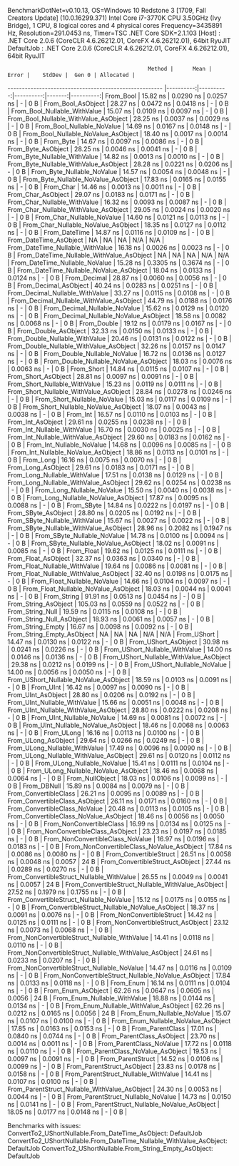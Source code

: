 
BenchmarkDotNet=v0.10.13, OS=Windows 10 Redstone 3 [1709, Fall Creators Update] (10.0.16299.371)
Intel Core i7-3770K CPU 3.50GHz (Ivy Bridge), 1 CPU, 8 logical cores and 4 physical cores
Frequency=3435891 Hz, Resolution=291.0453 ns, Timer=TSC
.NET Core SDK=2.1.103
  [Host]     : .NET Core 2.0.6 (CoreCLR 4.6.26212.01, CoreFX 4.6.26212.01), 64bit RyuJIT
  DefaultJob : .NET Core 2.0.6 (CoreCLR 4.6.26212.01, CoreFX 4.6.26212.01), 64bit RyuJIT


                                                Method |      Mean |     Error |    StdDev |  Gen 0 | Allocated |
------------------------------------------------------ |----------:|----------:|----------:|-------:|----------:|
                                             From_Bool |  15.82 ns | 0.0290 ns | 0.0257 ns |      - |       0 B |
                                    From_Bool_AsObject |  28.27 ns | 0.0472 ns | 0.0418 ns |      - |       0 B |
                          From_Bool_Nullable_WithValue |  15.07 ns | 0.0109 ns | 0.0097 ns |      - |       0 B |
                 From_Bool_Nullable_WithValue_AsObject |  28.25 ns | 0.0037 ns | 0.0029 ns |      - |       0 B |
                            From_Bool_Nullable_NoValue |  14.69 ns | 0.0167 ns | 0.0148 ns |      - |       0 B |
                   From_Bool_Nullable_NoValue_AsObject |  18.40 ns | 0.0017 ns | 0.0014 ns |      - |       0 B |
                                             From_Byte |  14.67 ns | 0.0097 ns | 0.0086 ns |      - |       0 B |
                                    From_Byte_AsObject |  28.25 ns | 0.0046 ns | 0.0041 ns |      - |       0 B |
                          From_Byte_Nullable_WithValue |  14.82 ns | 0.0013 ns | 0.0010 ns |      - |       0 B |
                 From_Byte_Nullable_WithValue_AsObject |  28.28 ns | 0.0221 ns | 0.0206 ns |      - |       0 B |
                            From_Byte_Nullable_NoValue |  14.57 ns | 0.0054 ns | 0.0048 ns |      - |       0 B |
                   From_Byte_Nullable_NoValue_AsObject |  17.83 ns | 0.0165 ns | 0.0155 ns |      - |       0 B |
                                             From_Char |  14.46 ns | 0.0013 ns | 0.0011 ns |      - |       0 B |
                                    From_Char_AsObject |  29.07 ns | 0.0183 ns | 0.0171 ns |      - |       0 B |
                          From_Char_Nullable_WithValue |  16.32 ns | 0.0093 ns | 0.0087 ns |      - |       0 B |
                 From_Char_Nullable_WithValue_AsObject |  29.05 ns | 0.0024 ns | 0.0020 ns |      - |       0 B |
                            From_Char_Nullable_NoValue |  14.60 ns | 0.0121 ns | 0.0113 ns |      - |       0 B |
                   From_Char_Nullable_NoValue_AsObject |  18.35 ns | 0.0127 ns | 0.0112 ns |      - |       0 B |
                                         From_DateTime |  14.87 ns | 0.0116 ns | 0.0109 ns |      - |       0 B |
                                From_DateTime_AsObject |        NA |        NA |        NA |    N/A |       N/A |
                      From_DateTime_Nullable_WithValue |  16.18 ns | 0.0026 ns | 0.0023 ns |      - |       0 B |
             From_DateTime_Nullable_WithValue_AsObject |        NA |        NA |        NA |    N/A |       N/A |
                        From_DateTime_Nullable_NoValue |  15.28 ns | 0.3305 ns | 0.3674 ns |      - |       0 B |
               From_DateTime_Nullable_NoValue_AsObject |  18.04 ns | 0.0133 ns | 0.0124 ns |      - |       0 B |
                                          From_Decimal |  28.87 ns | 0.0060 ns | 0.0056 ns |      - |       0 B |
                                 From_Decimal_AsObject |  40.24 ns | 0.0283 ns | 0.0251 ns |      - |       0 B |
                       From_Decimal_Nullable_WithValue |  33.27 ns | 0.0115 ns | 0.0108 ns |      - |       0 B |
              From_Decimal_Nullable_WithValue_AsObject |  44.79 ns | 0.0188 ns | 0.0176 ns |      - |       0 B |
                         From_Decimal_Nullable_NoValue |  15.62 ns | 0.0129 ns | 0.0120 ns |      - |       0 B |
                From_Decimal_Nullable_NoValue_AsObject |  18.58 ns | 0.0082 ns | 0.0068 ns |      - |       0 B |
                                           From_Double |  19.12 ns | 0.0179 ns | 0.0167 ns |      - |       0 B |
                                  From_Double_AsObject |  32.33 ns | 0.0150 ns | 0.0133 ns |      - |       0 B |
                        From_Double_Nullable_WithValue |  20.46 ns | 0.0131 ns | 0.0122 ns |      - |       0 B |
               From_Double_Nullable_WithValue_AsObject |  32.26 ns | 0.0157 ns | 0.0147 ns |      - |       0 B |
                          From_Double_Nullable_NoValue |  16.72 ns | 0.0136 ns | 0.0127 ns |      - |       0 B |
                 From_Double_Nullable_NoValue_AsObject |  18.03 ns | 0.0076 ns | 0.0063 ns |      - |       0 B |
                                            From_Short |  14.84 ns | 0.0115 ns | 0.0107 ns |      - |       0 B |
                                   From_Short_AsObject |  28.81 ns | 0.0097 ns | 0.0091 ns |      - |       0 B |
                         From_Short_Nullable_WithValue |  15.23 ns | 0.0119 ns | 0.0111 ns |      - |       0 B |
                From_Short_Nullable_WithValue_AsObject |  28.84 ns | 0.0278 ns | 0.0246 ns |      - |       0 B |
                           From_Short_Nullable_NoValue |  15.03 ns | 0.0117 ns | 0.0109 ns |      - |       0 B |
                  From_Short_Nullable_NoValue_AsObject |  18.07 ns | 0.0043 ns | 0.0038 ns |      - |       0 B |
                                              From_Int |  16.57 ns | 0.0110 ns | 0.0103 ns |      - |       0 B |
                                     From_Int_AsObject |  29.61 ns | 0.0255 ns | 0.0238 ns |      - |       0 B |
                           From_Int_Nullable_WithValue |  16.70 ns | 0.0030 ns | 0.0025 ns |      - |       0 B |
                  From_Int_Nullable_WithValue_AsObject |  29.60 ns | 0.0183 ns | 0.0162 ns |      - |       0 B |
                             From_Int_Nullable_NoValue |  14.68 ns | 0.0096 ns | 0.0085 ns |      - |       0 B |
                    From_Int_Nullable_NoValue_AsObject |  18.86 ns | 0.0113 ns | 0.0101 ns |      - |       0 B |
                                             From_Long |  16.16 ns | 0.0075 ns | 0.0070 ns |      - |       0 B |
                                    From_Long_AsObject |  29.61 ns | 0.0183 ns | 0.0171 ns |      - |       0 B |
                          From_Long_Nullable_WithValue |  17.51 ns | 0.0138 ns | 0.0129 ns |      - |       0 B |
                 From_Long_Nullable_WithValue_AsObject |  29.62 ns | 0.0254 ns | 0.0238 ns |      - |       0 B |
                            From_Long_Nullable_NoValue |  15.50 ns | 0.0040 ns | 0.0038 ns |      - |       0 B |
                   From_Long_Nullable_NoValue_AsObject |  17.87 ns | 0.0095 ns | 0.0088 ns |      - |       0 B |
                                            From_SByte |  14.84 ns | 0.0222 ns | 0.0197 ns |      - |       0 B |
                                   From_SByte_AsObject |  28.80 ns | 0.0205 ns | 0.0192 ns |      - |       0 B |
                         From_SByte_Nullable_WithValue |  15.67 ns | 0.0027 ns | 0.0022 ns |      - |       0 B |
                From_SByte_Nullable_WithValue_AsObject |  28.96 ns | 0.2082 ns | 0.1947 ns |      - |       0 B |
                           From_SByte_Nullable_NoValue |  14.78 ns | 0.0100 ns | 0.0094 ns |      - |       0 B |
                  From_SByte_Nullable_NoValue_AsObject |  18.02 ns | 0.0091 ns | 0.0085 ns |      - |       0 B |
                                            From_Float |  19.62 ns | 0.0125 ns | 0.0111 ns |      - |       0 B |
                                   From_Float_AsObject |  32.37 ns | 0.0363 ns | 0.0340 ns |      - |       0 B |
                         From_Float_Nullable_WithValue |  19.64 ns | 0.0086 ns | 0.0081 ns |      - |       0 B |
                From_Float_Nullable_WithValue_AsObject |  32.40 ns | 0.0198 ns | 0.0175 ns |      - |       0 B |
                           From_Float_Nullable_NoValue |  14.66 ns | 0.0104 ns | 0.0097 ns |      - |       0 B |
                  From_Float_Nullable_NoValue_AsObject |  18.03 ns | 0.0044 ns | 0.0041 ns |      - |       0 B |
                                           From_String |  91.91 ns | 0.0513 ns | 0.0454 ns |      - |       0 B |
                                  From_String_AsObject | 105.03 ns | 0.0559 ns | 0.0522 ns |      - |       0 B |
                                      From_String_Null |  19.59 ns | 0.0115 ns | 0.0108 ns |      - |       0 B |
                             From_String_Null_AsObject |  18.93 ns | 0.0061 ns | 0.0057 ns |      - |       0 B |
                                     From_String_Empty |  16.67 ns | 0.0098 ns | 0.0092 ns |      - |       0 B |
                            From_String_Empty_AsObject |        NA |        NA |        NA |    N/A |       N/A |
                                           From_UShort |  14.47 ns | 0.0130 ns | 0.0122 ns |      - |       0 B |
                                  From_UShort_AsObject |  30.98 ns | 0.0241 ns | 0.0226 ns |      - |       0 B |
                        From_UShort_Nullable_WithValue |  14.00 ns | 0.0146 ns | 0.0136 ns |      - |       0 B |
               From_UShort_Nullable_WithValue_AsObject |  29.38 ns | 0.0212 ns | 0.0199 ns |      - |       0 B |
                          From_UShort_Nullable_NoValue |  14.00 ns | 0.0056 ns | 0.0050 ns |      - |       0 B |
                 From_UShort_Nullable_NoValue_AsObject |  18.59 ns | 0.0103 ns | 0.0091 ns |      - |       0 B |
                                             From_UInt |  16.42 ns | 0.0097 ns | 0.0090 ns |      - |       0 B |
                                    From_UInt_AsObject |  28.80 ns | 0.0206 ns | 0.0192 ns |      - |       0 B |
                          From_UInt_Nullable_WithValue |  15.66 ns | 0.0051 ns | 0.0048 ns |      - |       0 B |
                 From_UInt_Nullable_WithValue_AsObject |  28.80 ns | 0.0222 ns | 0.0208 ns |      - |       0 B |
                            From_UInt_Nullable_NoValue |  14.69 ns | 0.0081 ns | 0.0072 ns |      - |       0 B |
                   From_UInt_Nullable_NoValue_AsObject |  18.46 ns | 0.0068 ns | 0.0063 ns |      - |       0 B |
                                            From_ULong |  16.16 ns | 0.0113 ns | 0.0100 ns |      - |       0 B |
                                   From_ULong_AsObject |  29.64 ns | 0.0266 ns | 0.0249 ns |      - |       0 B |
                         From_ULong_Nullable_WithValue |  17.49 ns | 0.0096 ns | 0.0090 ns |      - |       0 B |
                From_ULong_Nullable_WithValue_AsObject |  29.61 ns | 0.0120 ns | 0.0112 ns |      - |       0 B |
                           From_ULong_Nullable_NoValue |  15.41 ns | 0.0111 ns | 0.0104 ns |      - |       0 B |
                  From_ULong_Nullable_NoValue_AsObject |  18.46 ns | 0.0068 ns | 0.0064 ns |      - |       0 B |
                                       From_NullObject |  18.03 ns | 0.0106 ns | 0.0099 ns |      - |       0 B |
                                           From_DBNull |  15.89 ns | 0.0084 ns | 0.0079 ns |      - |       0 B |
                                 From_ConvertibleClass |  26.21 ns | 0.0095 ns | 0.0089 ns |      - |       0 B |
                        From_ConvertibleClass_AsObject |  26.11 ns | 0.0171 ns | 0.0160 ns |      - |       0 B |
                         From_ConvertibleClass_NoValue |  20.48 ns | 0.0113 ns | 0.0105 ns |      - |       0 B |
                From_ConvertibleClass_NoValue_AsObject |  18.46 ns | 0.0056 ns | 0.0050 ns |      - |       0 B |
                              From_NonConvertibleClass |  16.99 ns | 0.0134 ns | 0.0125 ns |      - |       0 B |
                     From_NonConvertibleClass_AsObject |  23.23 ns | 0.0197 ns | 0.0185 ns |      - |       0 B |
                      From_NonConvertibleClass_NoValue |  16.97 ns | 0.0196 ns | 0.0183 ns |      - |       0 B |
             From_NonConvertibleClass_NoValue_AsObject |  17.84 ns | 0.0086 ns | 0.0080 ns |      - |       0 B |
                                From_ConvertibleStruct |  26.51 ns | 0.0058 ns | 0.0048 ns | 0.0057 |      24 B |
                       From_ConvertibleStruct_AsObject |  27.44 ns | 0.0289 ns | 0.0270 ns |      - |       0 B |
             From_ConvertibleStruct_Nullable_WithValue |  26.55 ns | 0.0049 ns | 0.0041 ns | 0.0057 |      24 B |
    From_ConvertibleStruct_Nullable_WithValue_AsObject |  27.52 ns | 0.1979 ns | 0.1755 ns |      - |       0 B |
               From_ConvertibleStruct_Nullable_NoValue |  15.12 ns | 0.0175 ns | 0.0155 ns |      - |       0 B |
      From_ConvertibleStruct_Nullable_NoValue_AsObject |  18.37 ns | 0.0091 ns | 0.0076 ns |      - |       0 B |
                             From_NonConvertibleStruct |  14.42 ns | 0.0125 ns | 0.0111 ns |      - |       0 B |
                    From_NonConvertibleStruct_AsObject |  23.12 ns | 0.0073 ns | 0.0068 ns |      - |       0 B |
          From_NonConvertibleStruct_Nullable_WithValue |  14.41 ns | 0.0118 ns | 0.0110 ns |      - |       0 B |
 From_NonConvertibleStruct_Nullable_WithValue_AsObject |  24.61 ns | 0.0233 ns | 0.0207 ns |      - |       0 B |
            From_NonConvertibleStruct_Nullable_NoValue |  14.47 ns | 0.0116 ns | 0.0109 ns |      - |       0 B |
   From_NonConvertibleStruct_Nullable_NoValue_AsObject |  17.84 ns | 0.0133 ns | 0.0118 ns |      - |       0 B |
                                             From_Enum |  16.14 ns | 0.0111 ns | 0.0104 ns |      - |       0 B |
                                    From_Enum_AsObject |  62.26 ns | 0.0647 ns | 0.0605 ns | 0.0056 |      24 B |
                          From_Enum_Nullable_WithValue |  18.88 ns | 0.0144 ns | 0.0134 ns |      - |       0 B |
                 From_Enum_Nullable_WithValue_AsObject |  62.26 ns | 0.0212 ns | 0.0165 ns | 0.0056 |      24 B |
                            From_Enum_Nullable_NoValue |  15.07 ns | 0.0107 ns | 0.0100 ns |      - |       0 B |
                   From_Enum_Nullable_NoValue_AsObject |  17.85 ns | 0.0163 ns | 0.0153 ns |      - |       0 B |
                                      From_ParentClass |  17.01 ns | 0.0840 ns | 0.0744 ns |      - |       0 B |
                             From_ParentClass_AsObject |  23.70 ns | 0.0014 ns | 0.0011 ns |      - |       0 B |
                              From_ParentClass_NoValue |  17.72 ns | 0.0118 ns | 0.0110 ns |      - |       0 B |
                     From_ParentClass_NoValue_AsObject |  19.53 ns | 0.0097 ns | 0.0091 ns |      - |       0 B |
                                     From_ParentStruct |  14.52 ns | 0.0106 ns | 0.0099 ns |      - |       0 B |
                            From_ParentStruct_AsObject |  23.83 ns | 0.0178 ns | 0.0158 ns |      - |       0 B |
                  From_ParentStruct_Nullable_WithValue |  14.41 ns | 0.0107 ns | 0.0100 ns |      - |       0 B |
         From_ParentStruct_Nullable_WithValue_AsObject |  24.30 ns | 0.0053 ns | 0.0044 ns |      - |       0 B |
                    From_ParentStruct_Nullable_NoValue |  14.73 ns | 0.0150 ns | 0.0141 ns |      - |       0 B |
           From_ParentStruct_Nullable_NoValue_AsObject |  18.05 ns | 0.0177 ns | 0.0148 ns |      - |       0 B |

Benchmarks with issues:
  ConvertTo2_UShortNullable.From_DateTime_AsObject: DefaultJob
  ConvertTo2_UShortNullable.From_DateTime_Nullable_WithValue_AsObject: DefaultJob
  ConvertTo2_UShortNullable.From_String_Empty_AsObject: DefaultJob
